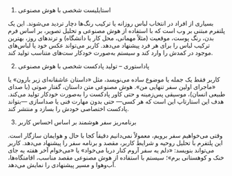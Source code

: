 
  1. استایلیست شخصی با هوش مصنوعی

   بسیاری از افراد در انتخاب لباس روزانه یا ترکیب رنگ‌ها دچار تردید می‌شوند. این یک پلتفرم مبتنی بر وب است که با استفاده از هوش مصنوعی و تحلیل تصویر، بر اساس فرم بدن، رنگ پوست، موقعیت (مثلاً مهمانی، محل کار یا دانشگاه) و ترندهای روز، بهترین ترکیب لباس را برای هر فرد پیشنهاد می‌دهد.
کاربر می‌تواند عکس خود یا لباس‌های موجود در کمدش را وارد کند و سیستم به‌صورت خودکار ست‌های متناسب تولید کند.

  2. پاد‌استوری – تولید پادکست شخصی با هوش مصنوعی

  کاربر فقط یک جمله یا موضوع ساده می‌نویسد، مثل «داستان عاشقانه‌ای زیر بارون» یا «ماجرای اولین سفر تنهایی من».
هوش مصنوعی متن داستان، گفتار صوتی (با صدای طبیعی انسان)، موسیقی پس‌زمینه و حتی کاور پادکست را به‌صورت خودکار تولید می‌کند.
هدف این استارتاپ این است که هر کسی— حتی بدون مهارت فنی یا صداسازی —بتواند پادکست اختصاصی خودش را بسازد و منتشر کند.

  3. برنامه‌ریز سفر هوشمند بر اساس احساس کاربر

وقتی می‌خواهیم سفر برویم، معمولاً نمی‌دانیم دقیقاً کجا با حال و هوایمان سازگار است. این پلتفرم با تحلیل روحیه و شرایط کاربر، مقصد و برنامه سفر را پیشنهاد می‌دهد.
کاربر می‌تواند بنویسد: «دلم یه سفر آروم کنار دریا می‌خواد» یا «می‌خوام آخر هفته یه جای خنک و کوهستانی برم»؛ سیستم با استفاده از هوش مصنوعی مقصد مناسب، اقامتگاه‌ها، آب‌وهوا و مسیر پیشنهادی را نمایش می‌دهد.
